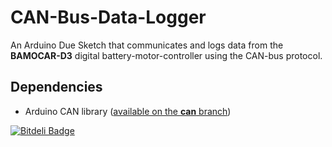 # CAN-Bus-Data-Logger
An Arduino Due Sketch that communicates and logs data from the **BAMOCAR-D3** digital battery-motor-controller using the CAN-bus protocol.

## Dependencies
* Arduino CAN library ([available on the **can** branch](https://github.com/arduino/Arduino/tree/can))


[![Bitdeli Badge](https://d2weczhvl823v0.cloudfront.net/ImperialRacingGreen/can-bus-data-logger/trend.png)](https://bitdeli.com/free "Bitdeli Badge")

